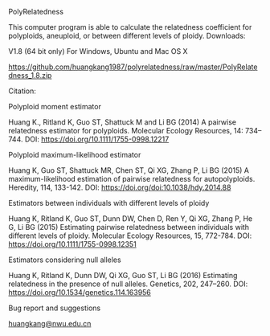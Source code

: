 PolyRelatedness

This computer program is able to calculate the relatedness coefficient for polyploids, aneuploid, or between different levels of ploidy.
Downloads:


V1.8 (64 bit only) For Windows, Ubuntu and Mac OS X

https://github.com/huangkang1987/polyrelatedness/raw/master/PolyRelatedness_1.8.zip


Citation:

Polyploid moment estimator

Huang K., Ritland K, Guo ST, Shattuck M and Li BG (2014) A pairwise relatedness estimator for polyploids. Molecular Ecology Resources, 14: 734–744. DOI: https://doi.org/10.1111/1755-0998.12217

Polyploid maximum-likelihood estimator

Huang K, Guo ST, Shattuck MR, Chen ST, Qi XG, Zhang P, Li BG (2015) A maximum-likelihood estimation of pairwise relatedness for autopolyploids. Heredity, 114, 133-142. DOI: https://doi.org/doi:10.1038/hdy.2014.88

Estimators between individuals with different levels of ploidy

Huang K, Ritland K, Guo ST, Dunn DW, Chen D, Ren Y, Qi XG, Zhang P, He G, Li BG (2015) Estimating pairwise relatedness between individuals with different levels of ploidy. Molecular Ecology Resources, 15, 772-784. DOI: https://doi.org/10.1111/1755-0998.12351

Estimators considering null alleles

Huang K, Ritland K, Dunn DW, Qi XG, Guo ST, Li BG (2016) Estimating relatedness in the presence of null alleles. Genetics, 202, 247–260. DOI: https://doi.org/10.1534/genetics.114.163956


Bug report and suggestions

huangkang@nwu.edu.cn
